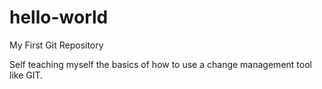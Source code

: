 # hello-world
My First Git Repository

Self teaching myself the basics of how to use a change management tool like GIT.
